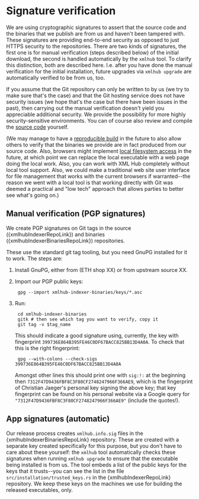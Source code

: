 # Signature verification

We are using cryptographic signatures to assert that the source code
and the binaries that we publish are from us and haven't been tampered
with. These signatures are providing end-to-end security as opposed to just HTTPS security to
the repositories. There are two kinds of signatures, the first one is for manual verification (steps described below) of the initial download, the second is handled automatically by the `xmlhub` tool. To clarify this distinction, both are described here. I.e. after you have done the manual verification for the initial installation, future upgrades via `xmlhub upgrade` are automatically verified to be from us, too.

If you assume that the Git repository can only be written to by us (we try to make sure that's the case) and that the Git hosting service does not have security issues (we hope that's the case but there have been issues in the past), then carrying out the manual verification doesn't yield you appreciable additional security. We provide the possibility for more highly security-sensitive environments. You can of course also review and compile the [source code]({xmlhubIndexerRepoUrl}) yourself.

(We may manage to have a [reproducible build](https://en.wikipedia.org/wiki/Reproducible_build) in the future to also allow others to verify that the binaries we provide are in fact produced from our source code. Also, browsers might implement [local filesystem access](https://wicg.github.io/file-system-access/) in the future, at which point we can replace the local executable with a web page doing the local work. Also, you can work with XML Hub completely without local tool support. Also, we could make a traditional web site user interface for file management that works with the current browsers if warranted--the reason we went with a local tool is that working directly with Git was deemed a practical and "low tech" approach that allows parties to better see what's going on.)

## Manual verification (PGP signatures)

We create PGP signatures on Git tags in the source ({xmlhubIndexerRepoLink}) and binaries ({xmlhubIndexerBinariesRepoLink}) repositories.

These use the standard git tag tooling, but you need GnuPG installed for it to work. The steps are:

1. Install GnuPG, either from (ETH shop XX)  or from upstream source XX.

2. Import our PGP public keys:

        gpg --import xmlhub-indexer-binaries/keys/*.asc

3. Run:

        cd xmlhub-indexer-binaries
        gitk # then see which tag you want to verify, copy it
        git tag -v $tag_name

    This should indicate a good signature using, currently, the key with fingerprint `399736E864B395FE46C0DF67BACC825BB13D4A0A`. To check that this is the right fingerprint:

        gpg --with-colons --check-sigs 399736E864B395FE46C0DF67BACC825BB13D4A0A

    Amongst other lines this should print one with `sig:!:` at the beginning then `7312F47D9436FBF8C3F80CF2748247966F366AE9`, which is the fingerprint of Christian Jaeger's personal key signing the above key; that key fingerprint can be found on his personal website via a Google query for `"7312F47D9436FBF8C3F80CF2748247966F366AE9"` (include the quotes!).

## App signatures (automatic)

Our release process creates `xmlhub.info.sig` files in the {xmlhubIndexerBinariesRepoLink} repository. These are created with a separate key created specifically for this purpose, but you don't have to care about these yourself: the `xmlhub` tool automatically checks these signatures when running `xmlhub upgrade` to ensure that the executable being installed is from us. The tool embeds a list of the public keys for the keys that it trusts--you can see the list in the file `src/installation/trusted_keys.rs` in the {xmlhubIndexerRepoLink} repository. We keep these keys on the machines we use for building the released executables, only.

